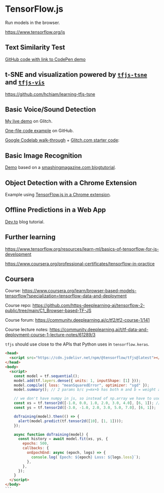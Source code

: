 # TensorFlow.js

Run models in the browser.

<https://www.tensorflow.org/js>

## Text Similarity Test

[GitHub code with link to CodePen demo](https://github.com/hchiam/text-similarity-test)

## t-SNE and visualization powered by [`tfjs-tsne`](https://github.com/hchiam/tfjs-tsne) and [`tfjs-vis`](https://github.com/hchiam/tfjs-vis)

https://github.com/hchiam/learning-tfjs-tsne

## Basic **Voice/Sound** Detection

[My live demo](https://tfjs-glitch-starter-howard.glitch.me/) on Glitch.

[One-file code example](https://github.com/hchiam/learning-tensorflow/blob/master/js/sound-control-example.html) on GitHub.

[Google Codelab walk-through](https://codelabs.developers.google.com/codelabs/tensorflowjs-audio-codelab) + [Glitch.com starter code](https://glitch.com/~tfjs-glitch-starter):

## Basic **Image** Recognition

[Demo](https://codepen.io/hchiam/pen/LYYRLzz) based on a [smashingmagazine.com blogtutorial](https://www.smashingmagazine.com/2019/09/machine-learning-front-end-developers-tensorflowjs).

## Object Detection with a **Chrome Extension**

Example using [TensorFlow.js in a Chrome extension](https://github.com/tensorflow/tfjs-examples/tree/master/chrome-extension).

## **Offline** Predictions in a Web App

[Dev.to](https://dev.to/dar5hak/implementing-machine-learning-for-the-offline-web-with-tensorflowjs-46i) blog tutorial.

## Further learning

https://www.tensorflow.org/resources/learn-ml/basics-of-tensorflow-for-js-development

https://www.coursera.org/professional-certificates/tensorflow-in-practice

## Coursera

Course: https://www.coursera.org/learn/browser-based-models-tensorflow?specialization=tensorflow-data-and-deployment

Course repo: https://github.com/https-deeplearning-ai/tensorflow-2-public/tree/main/C1_Browser-based-TF-JS

Course forum: https://community.deeplearning.ai/c/tf2/tf2-course-1/141

Course lecture notes: https://community.deeplearning.ai/t/tf-data-and-deployment-course-1-lecture-notes/61289/3

`tfjs` should use close to the APIs that Python uses in `tensorflow.keras`.

````html
<head>
  <script src="https://cdn.jsdelivr.net/npm/@tensorflow/tfjs@latest"></script>
</head>
<body>
  <script>
    const model = tf.sequential();
    model.add(tf.layers.dense({ units: 1, inputShape: [1] }));
    model.compile({ loss: "meanSquaredError", optimizer: "sgd" });
    model.summary(); // 2 params b/c y=mx+b has both m and b = weight and bias

    // we don't have numpy in js, so instead of np.array we have to use tf.tensor2d:
    const xs = tf.tensor2d([-1.0, 0.0, 1.0, 2.0, 3.0, 4.0], [6, 1]); // size: 6 x 1
    const ys = tf.tensor2d([-3.0, -1.0, 2.0, 3.0, 5.0, 7.0], [6, 1]);

    doTraining(model).then(() => {
      alert(model.predict(tf.tensor2d([10], [1, 1])));
    });

    async function doTraining(model) {
      const history = await model.fit(xs, ys, {
        epochs: 500,
        callbacks: {
          onEpochEnd: async (epoch, logs) => {
            console.log(`Epoch: ${epoch} Loss: ${logs.loss}`);
          },
        },
      });
    }
  </script>
</body>
```
````
